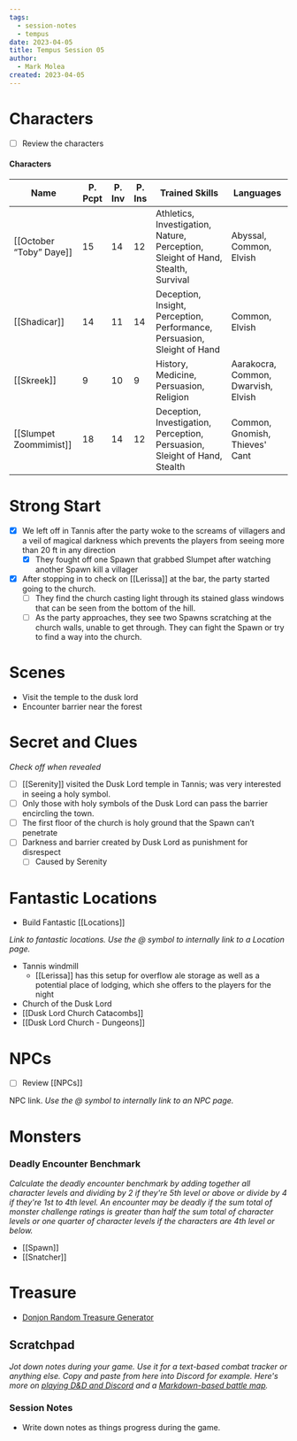 ```yaml
---
tags:
  - session-notes
  - tempus
date: 2023-04-05
title: Tempus Session 05
author:
  - Mark Molea
created: 2023-04-05
---
```









# Characters

- [ ] Review the characters

#### Characters

|Name|P. Pcpt|P. Inv|P. Ins|Trained Skills|Languages|
|---|---|---|---|---|---|
|[[October “Toby” Daye]]|15|14|12|Athletics, Investigation, Nature, Perception, Sleight of Hand, Stealth, Survival|Abyssal, Common, Elvish|
|[[Shadicar]]|14|11|14|Deception, Insight, Perception, Performance, Persuasion, Sleight of Hand|Common, Elvish|
|[[Skreek]]|9|10|9|History, Medicine, Persuasion, Religion|Aarakocra, Common, Dwarvish, Elvish|
|[[Slumpet Zoommimist]]|18|14|12|Deception, Investigation, Perception, Persuasion, Sleight of Hand, Stealth|Common, Gnomish, Thieves' Cant|

  
  

# Strong Start

  

- [x] We left off in Tannis after the party woke to the screams of villagers and a veil of magical darkness which prevents the players from seeing more than 20 ft in any direction
    - [x] They fought off one Spawn that grabbed Slumpet after watching another Spawn kill a villager
- [x] After stopping in to check on [[Lerissa]] at the bar, the party started going to the church.
    - [ ] They find the church casting light through its stained glass windows that can be seen from the bottom of the hill.
    - [ ] As the party approaches, they see two Spawns scratching at the church walls, unable to get through. They can fight the Spawn or try to find a way into the church.

# Scenes

- Visit the temple to the dusk lord
- Encounter barrier near the forest

# Secret and Clues

_Check off when revealed_

- [ ] [[Serenity]] visited the Dusk Lord temple in Tannis; was very interested in seeing a holy symbol.
- [ ] Only those with holy symbols of the Dusk Lord can pass the barrier encircling the town.
- [ ] The first floor of the church is holy ground that the Spawn can’t penetrate
- [ ] Darkness and barrier created by Dusk Lord as punishment for disrespect
    - [ ] Caused by Serenity

# Fantastic Locations

- Build Fantastic [[Locations]]

_Link to fantastic locations. Use the @ symbol to internally link to a Location page._

- Tannis windmill
    - [[Lerissa]] has this setup for overflow ale storage as well as a potential place of lodging, which she offers to the players for the night
- Church of the Dusk Lord
- [[Dusk Lord Church Catacombs]]
- [[Dusk Lord Church - Dungeons]]

# NPCs

- [ ] Review [[NPCs]]

NPC link. _Use the @ symbol to internally link to an NPC page._

# Monsters

  

### **Deadly Encounter Benchmark**

_Calculate the deadly encounter benchmark by adding together all character levels and dividing by 2 if they're 5th level or above or divide by 4 if they're 1st to 4th level. An encounter may be deadly if the sum total of monster challenge ratings is greater than half the sum total of character levels or one quarter of character levels if the characters are 4th level or below._

- [[Spawn]]
- [[Snatcher]]

# Treasure

- [Donjon Random Treasure Generator](https://donjon.bin.sh/5e/random/#type=treasure;treasure-cr=4;treasure-loot_type=treasure_hoard)

## Scratchpad

_Jot down notes during your game. Use it for a text-based combat tracker or anything else. Copy and paste from here into Discord for example. Here's more on [playing D&D and Discord](https://slyflourish.com/playing_dnd_over_discord.html) and a [Markdown-based battle map](https://slyflourish.com/text-based_battle_maps.html)._

### Session Notes

- Write down notes as things progress during the game.
